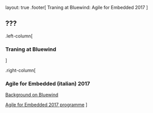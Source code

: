 layout: true
.footer[
Traning at Bluewind: Agile for Embedded 2017
]

???
---

.left-column[
### Traning at Bluewind
]

.right-column[

### Agile for Embedded (italian) 2017

[Background on Bluewind](BLUEWIND-background.html)

[Agile for Embedded 2017 programme](TOPICS-agile-embedded-2017.html)
]
